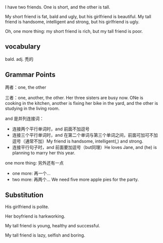 I have two friends. One is short, and the other is tall. 

My short friend is fat, bald and ugly, but his girlfriend is beautiful. My tall friend is handsome, intelligent and strong, but his girlfriend is ugly. 

Oh, one more thing: my short friend is rich, but my tall friend is poor.

## vocabulary
bald. adj. 秃的

## Grammar Points
两者：one, the other

三者：one, another, the other. Her three sisters are busy now. ONe is cooking in the kitchen, another is fixing her bike in the yard, and the other is studying in the living room.

and 是并列连接词：
- 连接两个平行单词时，and 前面不加逗号
- 连接三个平行单词时，and 在第二个单词与第三个单词之间，前面可加可不加逗号（通常不加）My friend is handsome, intelligent(,) and strong.
- 连接平行句子时，and 前面要加逗号（but同理）He loves Jane, and (he) is planning to marry her this year.

one more thing: 另外还有一点
- one more: 再一个...
- two more: 再两个... We need five more apple pies for the party.

## Substitution
His girlfriend is polite.

Her boyfriend is harkworking.

My tall friend is young, healthy and successful.

My tall friend is lazy, selfish and boring.
